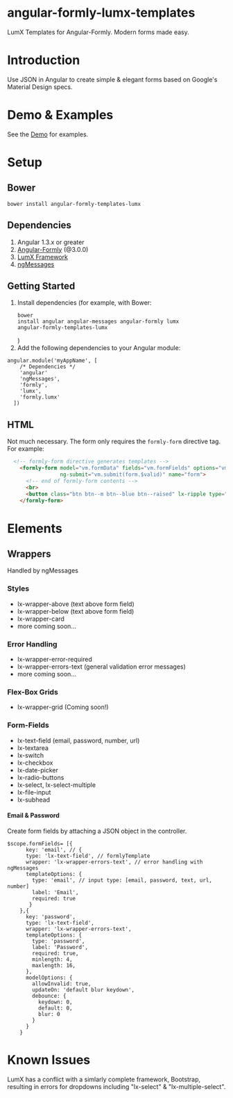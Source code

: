 angular-formly-lumx-templates
=============================

LumX Templates for Angular-Formly. Modern forms made easy.

# Introduction

Use JSON in Angular to create simple & elegant forms based on Google's Material Design specs. 

# Demo & Examples

See the [Demo](https://formly-lumx.herokuapp.com/ "Angular-Formly-Lumx Demo") for examples.


# Setup

## Bower

<pre><code>bower install angular-formly-templates-lumx</code></pre>

## Dependencies

1. Angular 1.3.x or greater
2. [Angular-Formly](https://github.com/formly-js/angular-formly "Angular-Formly") (@3.0.0)
3. [LumX Framework](http://ui.lumapps.com/ "LumX Framework") 
4. [ngMessages](https://docs.angularjs.org/api/ngMessages/directive/ngMessages "ngMessages Docs")

## Getting Started

1. Install dependencies (for example, with Bower: <pre><code>bower install angular angular-messages angular-formly lumx angular-formly-templates-lumx</code></pre>)
2. Add the following dependencies to your Angular module:

<pre><code>angular.module('myAppName', [
    /* Dependencies */
    'angular'
    'ngMessages',
    'formly',
    'lumx',
    'formly.lumx'
  ])</code></pre>


## HTML

   Not much necessary. The form only requires the <code>formly-form</code> directive tag. For example:

 ```html
   <!-- formly-form directive generates templates -->
     <formly-form model="vm.formData" fields="vm.formFields" options="vm.formOptions"
                  ng-submit="vm.submit(form.$valid)" name="form">
       <!-- end of formly-form contents -->
       <br>
       <button class="btn btn--m btn--blue btn--raised" lx-ripple type="submit">Submit</button>
     </formly-form>
 ```

# Elements

## Wrappers
Handled by ngMessages

### Styles
- lx-wrapper-above (text above form field)
- lx-wrapper-below (text above form field)
- lx-wrapper-card
- more coming soon...

### Error Handling
- lx-wrapper-error-required
- lx-wrapper-errors-text (general validation error messages)
- more coming soon...

### Flex-Box Grids
- lx-wrapper-grid (Coming soon!)

### Form-Fields

- lx-text-field (email, password, number, url)
- lx-textarea
- lx-switch
- lx-checkbox
- lx-date-picker
- lx-radio-buttons
- lx-select, lx-select-multiple
- lx-file-input
- lx-subhead

  
#### Email & Password
  
  Create form fields by attaching a JSON object in the controller.
  
  <pre><code>$scope.formFields= [{
      key: 'email', // {
      type: 'lx-text-field', // formlyTemplate
      wrapper: 'lx-wrapper-errors-text', // error handling with ngMessages
      templateOptions: {
        type: 'email', // input type: [email, password, text, url, number]
        label: 'Email',
        required: true
       }
    },{
      key: 'password',
      type: 'lx-text-field',
      wrapper: 'lx-wrapper-errors-text',
      templateOptions: {
        type: 'password',
        label: 'Password',
        required: true,
        minlength: 4,
        maxlength: 16,
      },
      modelOptions: { 
        allowInvalid: true,
        updateOn: 'default blur keydown',
        debounce: {
          keydown: 0,
          default: 0,
          blur: 0
        }
      }
    }</code></pre>
    
# Known Issues

LumX has a conflict with a simlarly complete framework, Bootstrap, resulting in errors for dropdowns including "lx-select" & "lx-multiple-select".
